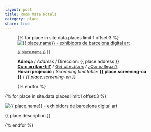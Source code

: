 ```yaml
---
layout: post
title: Room Mate Hotels
category: place
share: true
---
```


<figure class="text-center">
{% for place in site.data.places limit:1 offset:3 %}
	<a href="{{ place.url }}" title="{{ place.name }}"><img src="/public/img/{{ place.logo }}" alt="{{ place.name}} - exhibidors de barcelona digital art" title="{{ place.name }} - exhibidors de barcelona digital art"></a>
	<figcaption>
		<p><small><a href="{{ place.url }}" title="{{ place.name }}">{{ place.name }}</a> <i class="fa fa-external-link"></i> | <a href="https://twitter.com/{{ place.twitter }}" title="@{{ place.twitter }}"><i class="fa fa-twitter"></i></a> | <a href="{{ place.facebook }}" title="{{ place.name }} a Facebook"><i class="fa fa-facebook"></i></a></small></p>
		<p class="text-left"><strong>Adreça</strong> / <em>Address</em> / Dirección: {{ place.address }}<br/>
		<strong><a href="{{ place.getdirections }}">Com arribar-hi?</a></strong> / <em><a href="{{ place.getdirections }}">Get directions</a></em> / <a href="{{ place.getdirections }}">¿Cómo llegar?</a><br/>
		<strong>Horari projecció</strong> / <em>Screening timetable</em>: <strong>{{ place.screening-ca }}</strong> / <em>{{ place.screening-en }}</em>
		</small>
		</p>
	</figcaption>
{% endfor %}
</figure>
<!--more-->
{% for place in site.data.places limit:1 offset:3 %}
<div class="row">
	<div class="col-sm-6">
		<p><a href="{{ place.url }}" title="{{ place.name }}"><img src="/public/img/{{ place.img }}" alt="{{ place.name}} - exhibidors de barcelona digital art" title="{{ place.name }} - exhibidors de barcelona digital art"></a></p>
	</div>
	<div class="col-sm-6">
		<p>{{ place.description }}</p>
	</div>
</div>
{% endfor %}